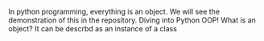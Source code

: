 In python programming, everything is an object. We will see the demonstration of this in the repository. Diving into Python OOP!
What is an object? It can be descrbd as an instance of a class
